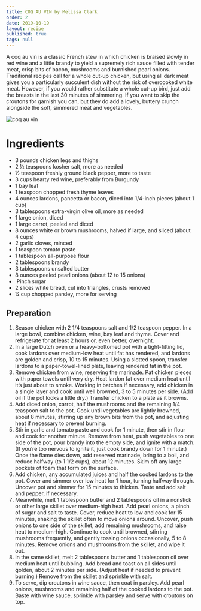 ```yaml
---
title: COQ AU VIN by Melissa Clark
order: 2
date: 2019-10-19
layout: recipe
published: true
tags: null
---
```

A coq au vin is a classic French stew in which chicken is braised slowly in red wine and a little brandy to yield a supremely rich sauce filled with tender meat, crisp bits of bacon, mushrooms and burnished pearl onions. Traditional recipes call for a whole cut-up chicken, but using all dark meat gives you a particularly succulent dish without the risk of overcooked white meat. However, if you would rather substitute a whole cut-up bird, just add the breasts in the last 30 minutes of simmering. If you want to skip the croutons for garnish you can, but they do add a lovely, buttery crunch alongside the soft, simmered meat and vegetables.

![coq au vin](../uploads/screenshot-2021-03-18-at-15.54.12.png)

# Ingredients

* 3 pounds chicken legs and thighs
* 2 ½ teaspoons kosher salt, more as needed
* ½ teaspoon freshly ground black pepper, more to taste
* 3 cups hearty red wine, preferably from Burgundy
* 1 bay leaf
* 1 teaspoon chopped fresh thyme leaves
* 4 ounces lardons, pancetta or bacon, diced into 1/4-inch pieces (about 1 cup)
* 3 tablespoons extra-virgin olive oil, more as needed
* 1 large onion, diced
* 1 large carrot, peeled and diced
* 8 ounces white or brown mushrooms, halved if large, and sliced (about 4 cups)
* 2 garlic cloves, minced
* 1 teaspoon tomato paste
* 1 tablespoon all-purpose flour
* 2 tablespoons brandy
* 3 tablespoons unsalted butter
* 8 ounces peeled pearl onions (about 12 to 15 onions)
*  Pinch sugar
* 2 slices white bread, cut into triangles, crusts removed
* ¼ cup chopped parsley, more for serving

## Preparation

1. Season chicken with 2 1/4 teaspoons salt and 1/2 teaspoon pepper. In a large bowl, combine chicken, wine, bay leaf and thyme. Cover and refrigerate for at least 2 hours or, even better, overnight.
2. In a large Dutch oven or a heavy-bottomed pot with a tight-fitting lid, cook lardons over medium-low heat until fat has rendered, and lardons are golden and crisp, 10 to 15 minutes. Using a slotted spoon, transfer lardons to a paper-towel-lined plate, leaving rendered fat in the pot.
3. Remove chicken from wine, reserving the marinade. Pat chicken pieces with paper towels until very dry. Heat lardon fat over medium heat until it’s just about to smoke. Working in batches if necessary, add chicken in a single layer and cook until well browned, 3 to 5 minutes per side. (Add oil if the pot looks a little dry.) Transfer chicken to a plate as it browns.
4. Add diced onion, carrot, half the mushrooms and the remaining 1/4 teaspoon salt to the pot. Cook until vegetables are lightly browned, about 8 minutes, stirring up any brown bits from the pot, and adjusting heat if necessary to prevent burning.
5. Stir in garlic and tomato paste and cook for 1 minute, then stir in flour and cook for another minute. Remove from heat, push vegetables to one side of the pot, pour brandy into the empty side, and ignite with a match. (If you’re too nervous to ignite it, just cook brandy down for 1 minute.) Once the flame dies down, add reserved marinade, bring to a boil, and reduce halfway (to 1 1/2 cups), about 12 minutes. Skim off any large pockets of foam that form on the surface.
6. Add chicken, any accumulated juices and half the cooked lardons to the pot. Cover and simmer over low heat for 1 hour, turning halfway through. Uncover pot and simmer for 15 minutes to thicken. Taste and add salt and pepper, if necessary.
7. Meanwhile, melt 1 tablespoon butter and 2 tablespoons oil in a nonstick or other large skillet over medium-high heat. Add pearl onions, a pinch of sugar and salt to taste. Cover, reduce heat to low and cook for 15 minutes, shaking the skillet often to move onions around. Uncover, push onions to one side of the skillet, add remaining mushrooms, and raise heat to medium-high. Continue to cook until browned, stirring mushrooms frequently, and gently tossing onions occasionally, 5 to 8 minutes. Remove onions and mushrooms from the skillet, and wipe it out.
8. In the same skillet, melt 2 tablespoons butter and 1 tablespoon oil over medium heat until bubbling. Add bread and toast on all sides until golden, about 2 minutes per side. (Adjust heat if needed to prevent burning.) Remove from the skillet and sprinkle with salt.
9. To serve, dip croutons in wine sauce, then coat in parsley. Add pearl onions, mushrooms and remaining half of the cooked lardons to the pot. Baste with wine sauce, sprinkle with parsley and serve with croutons on top.